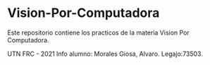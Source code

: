 # Vision-Por-Computadora
Este repositorio contiene los practicos de la materia Vision Por Computadora.

UTN FRC - 2021
Info alumno: Morales Giosa, Alvaro. Legajo:73503. 
